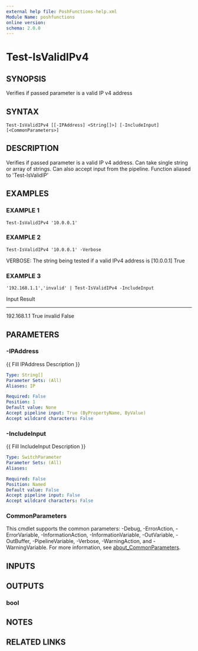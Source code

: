 ```yaml
---
external help file: PoshFunctions-help.xml
Module Name: poshfunctions
online version:
schema: 2.0.0
---
```


# Test-IsValidIPv4

## SYNOPSIS
Verifies if passed parameter is a valid IP v4 address

## SYNTAX

```
Test-IsValidIPv4 [[-IPAddress] <String[]>] [-IncludeInput] [<CommonParameters>]
```

## DESCRIPTION
Verifies if passed parameter is a valid IP v4 address.
Can take single string or array of strings.
Can also accept input from the pipeline.
Function aliased to 'Test-IsValidIP'

## EXAMPLES

### EXAMPLE 1
```
Test-IsValidIPv4 '10.0.0.1'
```

### EXAMPLE 2
```
Test-IsValidIPv4 '10.0.0.1' -Verbose
```

VERBOSE: The string being tested if a valid IPv4 address is \[10.0.0.1\]
True

### EXAMPLE 3
```
'192.168.1.1','invalid' | Test-IsValidIPv4 -IncludeInput
```

Input       Result
-----       ------
192.168.1.1   True
invalid      False

## PARAMETERS

### -IPAddress
{{ Fill IPAddress Description }}

```yaml
Type: String[]
Parameter Sets: (All)
Aliases: IP

Required: False
Position: 1
Default value: None
Accept pipeline input: True (ByPropertyName, ByValue)
Accept wildcard characters: False
```

### -IncludeInput
{{ Fill IncludeInput Description }}

```yaml
Type: SwitchParameter
Parameter Sets: (All)
Aliases:

Required: False
Position: Named
Default value: False
Accept pipeline input: False
Accept wildcard characters: False
```

### CommonParameters
This cmdlet supports the common parameters: -Debug, -ErrorAction, -ErrorVariable, -InformationAction, -InformationVariable, -OutVariable, -OutBuffer, -PipelineVariable, -Verbose, -WarningAction, and -WarningVariable. For more information, see [about_CommonParameters](http://go.microsoft.com/fwlink/?LinkID=113216).

## INPUTS

## OUTPUTS

### bool
## NOTES

## RELATED LINKS
